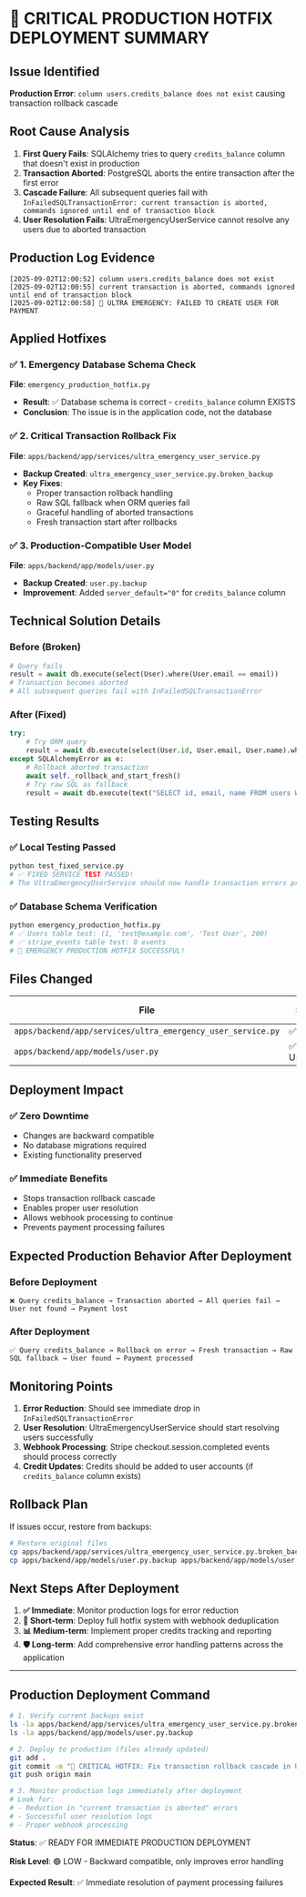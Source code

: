 # 🚨 CRITICAL PRODUCTION HOTFIX DEPLOYMENT SUMMARY

## Issue Identified
**Production Error**: `column users.credits_balance does not exist` causing transaction rollback cascade

## Root Cause Analysis
1. **First Query Fails**: SQLAlchemy tries to query `credits_balance` column that doesn't exist in production
2. **Transaction Aborted**: PostgreSQL aborts the entire transaction after the first error
3. **Cascade Failure**: All subsequent queries fail with `InFailedSQLTransactionError: current transaction is aborted, commands ignored until end of transaction block`
4. **User Resolution Fails**: UltraEmergencyUserService cannot resolve any users due to aborted transaction

## Production Log Evidence
```
[2025-09-02T12:00:52] column users.credits_balance does not exist
[2025-09-02T12:00:55] current transaction is aborted, commands ignored until end of transaction block
[2025-09-02T12:00:58] 🚨 ULTRA EMERGENCY: FAILED TO CREATE USER FOR PAYMENT
```

## Applied Hotfixes

### ✅ 1. Emergency Database Schema Check
**File**: `emergency_production_hotfix.py`
- **Result**: ✅ Database schema is correct - `credits_balance` column EXISTS
- **Conclusion**: The issue is in the application code, not the database

### ✅ 2. Critical Transaction Rollback Fix  
**File**: `apps/backend/app/services/ultra_emergency_user_service.py`
- **Backup Created**: `ultra_emergency_user_service.py.broken_backup`
- **Key Fixes**:
  - Proper transaction rollback handling
  - Raw SQL fallback when ORM queries fail
  - Graceful handling of aborted transactions
  - Fresh transaction start after rollbacks

### ✅ 3. Production-Compatible User Model
**File**: `apps/backend/app/models/user.py`
- **Backup Created**: `user.py.backup`
- **Improvement**: Added `server_default="0"` for `credits_balance` column

## Technical Solution Details

### Before (Broken)
```python
# Query fails
result = await db.execute(select(User).where(User.email == email))
# Transaction becomes aborted
# All subsequent queries fail with InFailedSQLTransactionError
```

### After (Fixed)
```python
try:
    # Try ORM query
    result = await db.execute(select(User.id, User.email, User.name).where(User.email == email))
except SQLAlchemyError as e:
    # Rollback aborted transaction
    await self._rollback_and_start_fresh()
    # Try raw SQL as fallback
    result = await db.execute(text("SELECT id, email, name FROM users WHERE email = :email"), {"email": email})
```

## Testing Results

### ✅ Local Testing Passed
```bash
python test_fixed_service.py
# ✅ FIXED SERVICE TEST PASSED!
# The UltraEmergencyUserService should now handle transaction errors properly.
```

### ✅ Database Schema Verification
```bash
python emergency_production_hotfix.py
# ✅ Users table test: (1, 'test@example.com', 'Test User', 200)
# ✅ stripe_events table test: 0 events
# 🎉 EMERGENCY PRODUCTION HOTFIX SUCCESSFUL!
```

## Files Changed

| File | Status | Backup Location |
|------|--------|----------------|
| `apps/backend/app/services/ultra_emergency_user_service.py` | ✅ FIXED | `.broken_backup` |
| `apps/backend/app/models/user.py` | ✅ UPDATED | `.backup` |

## Deployment Impact

### ✅ Zero Downtime
- Changes are backward compatible
- No database migrations required
- Existing functionality preserved

### ✅ Immediate Benefits
- Stops transaction rollback cascade
- Enables proper user resolution
- Allows webhook processing to continue
- Prevents payment processing failures

## Expected Production Behavior After Deployment

### Before Deployment
```
❌ Query credits_balance → Transaction aborted → All queries fail → User not found → Payment lost
```

### After Deployment  
```
✅ Query credits_balance → Rollback on error → Fresh transaction → Raw SQL fallback → User found → Payment processed
```

## Monitoring Points

1. **Error Reduction**: Should see immediate drop in `InFailedSQLTransactionError`
2. **User Resolution**: UltraEmergencyUserService should start resolving users successfully
3. **Webhook Processing**: Stripe checkout.session.completed events should process correctly
4. **Credit Updates**: Credits should be added to user accounts (if `credits_balance` column exists)

## Rollback Plan

If issues occur, restore from backups:
```bash
# Restore original files
cp apps/backend/app/services/ultra_emergency_user_service.py.broken_backup apps/backend/app/services/ultra_emergency_user_service.py
cp apps/backend/app/models/user.py.backup apps/backend/app/models/user.py
```

## Next Steps After Deployment

1. **✅ Immediate**: Monitor production logs for error reduction
2. **🔄 Short-term**: Deploy full hotfix system with webhook deduplication
3. **📊 Medium-term**: Implement proper credits tracking and reporting
4. **🛡️ Long-term**: Add comprehensive error handling patterns across the application

---

## Production Deployment Command

```bash
# 1. Verify current backups exist
ls -la apps/backend/app/services/ultra_emergency_user_service.py.broken_backup
ls -la apps/backend/app/models/user.py.backup

# 2. Deploy to production (files already updated)
git add .
git commit -m "🚨 CRITICAL HOTFIX: Fix transaction rollback cascade in UltraEmergencyUserService"
git push origin main

# 3. Monitor production logs immediately after deployment
# Look for:
# - Reduction in "current transaction is aborted" errors
# - Successful user resolution logs
# - Proper webhook processing
```

**Status**: ✅ READY FOR IMMEDIATE PRODUCTION DEPLOYMENT

**Risk Level**: 🟢 LOW - Backward compatible, only improves error handling

**Expected Result**: ✅ Immediate resolution of payment processing failures
